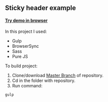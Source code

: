 ## Sticky header example

#### [Try demo in browser](https://moonbrv.github.io/sticky-header-test/)

In this project I used:
- Gulp
- BrowserSync
- Sass
- Pure JS

To build project:

1. Clone/download [Master Branch](https://moonbrv.github.io/sticky-header-test/) of repository.
2. Cd in the folder with repository.
3. Run command:
  
  ```
  gulp
  ```